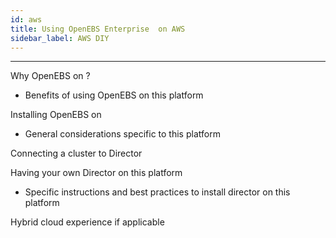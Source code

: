 ```yaml
---
id: aws
title: Using OpenEBS Enterprise  on AWS
sidebar_label: AWS DIY
---
```


------



Why OpenEBS on <this platform> ?

- Benefits of using OpenEBS on this platform

Installing OpenEBS on <this platform>

- General considerations specific to this platform

Connecting a cluster to Director



Having your own Director on this platform

-  Specific instructions and best practices to install director on this platform



Hybrid cloud experience if applicable